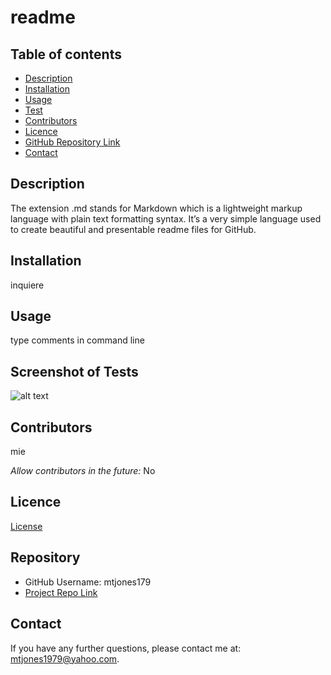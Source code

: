 # readme
   
  ## Table of contents
  
  * [Description](#Description)
  * [Installation](#Installation)
  * [Usage](#Usage)
  * [Test](#Test)
  * [Contributors](#Contributors)
  * [Licence](#Licence)
  * [GitHub Repository Link](#Repository)
  * [Contact](#Contact) 
  
  ## Description 
  The extension .md stands for Markdown which is a lightweight markup language with plain text formatting syntax. It’s a very simple language used to create beautiful and presentable readme files for GitHub.
  
  ## Installation
  inquiere
  
  ## Usage
  type comments in command line
  
  ## Screenshot of Tests
  ![alt text](https://user-images.githubusercontent.com/74076318/108433225-3daeba80-720b-11eb-8299-0e68a02cdbe2.png)
  
  ## Contributors
  mie
  
  *Allow contributors in the future:* 
  No
  
  ## Licence
  [License](undefined)
    
  ## Repository
  * GitHub Username: mtjones179
  * [Project Repo Link](https://github.com/mtjones1979/Professional-ReadMe-Generator)
  
  
  ## Contact
  If you have any further questions, please contact me at: mtjones1979@yahoo.com.
    